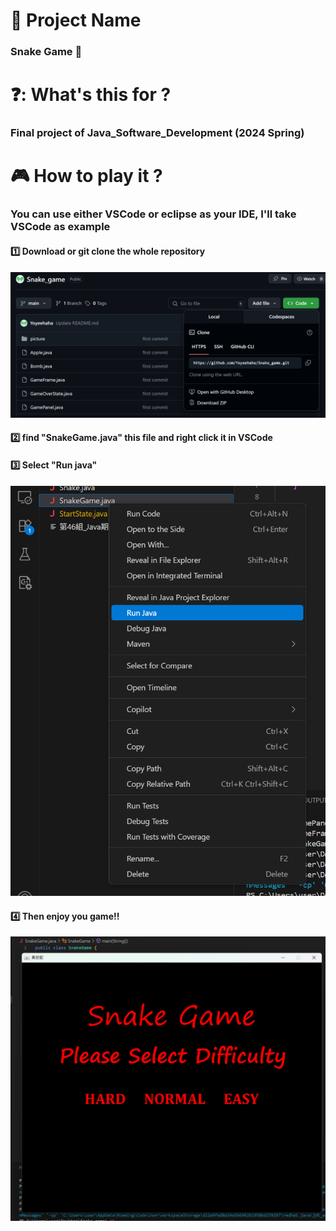 # 🌟 Project Name

### Snake Game :snake:

# ❓: What's this for ?

### Final project of Java_Software_Development (2024 Spring)

# 🎮 How to play it ?

### You can use either VSCode or eclipse as your IDE, I'll take VSCode as example

#### 1️⃣ Download or git clone the whole repository
![image](picture/png3.png)

#### 2️⃣ find "SnakeGame.java" this file and right click it in VSCode
#### 3️⃣ Select "Run java"
![image](picture/png1.png)

#### 4️⃣ Then enjoy you game!!
![image](picture/png2.png)  
